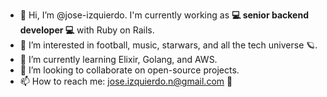 - 🖖 Hi, I’m @jose-izquierdo. I'm currently working as **💻 senior backend developer 💻** with Ruby on Rails.
- 👀 I’m interested in football, music, starwars, and all the tech universe 🪐. 
- 🌱 I’m currently learning Elixir, Golang, and AWS. 
- 💞️ I’m looking to collaborate on open-source projects. 
- 📫 How to reach me: [jose.izquierdo.n@gmail.com](mailto:jose.izquierdo.n@gmail.com) 📩

<!---
jose-izquierdo/jose-izquierdo is a ✨ special ✨ repository because its `README.md` (this file) appears on your GitHub profile.
You can click the Preview link to take a look at your changes.
--->
